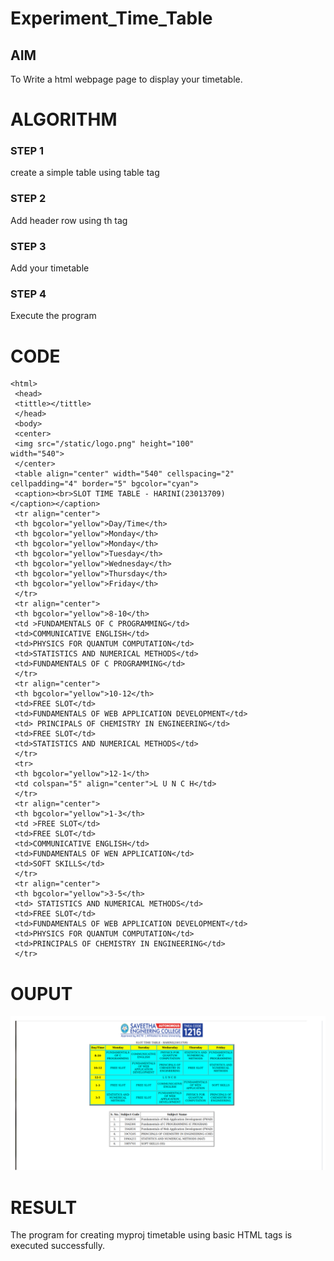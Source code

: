 # Experiment_Time_Table

## AIM
To Write a html webpage page to display your timetable.

# ALGORITHM
### STEP 1
create a simple table using table tag
### STEP 2
Add header row using th tag
### STEP 3
Add your timetable
### STEP 4
Execute the program

# CODE
```
<html>
 <head>
 <tittle></tittle>
 </head>
 <body>
 <center>
 <img src="/static/logo.png" height="100" 
width="540">
 </center>
 <table align="center" width="540" cellspacing="2" 
cellpadding="4" border="5" bgcolor="cyan">
 <caption><br>SLOT TIME TABLE - HARINI(23013709)
</caption></caption>
 <tr align="center">
 <th bgcolor="yellow">Day/Time</th>
 <th bgcolor="yellow">Monday</th>
 <th bgcolor="yellow">Monday</th>
 <th bgcolor="yellow">Tuesday</th>
 <th bgcolor="yellow">Wednesday</th>
 <th bgcolor="yellow">Thursday</th>
 <th bgcolor="yellow">Friday</th>
 </tr>
 <tr align="center">
 <th bgcolor="yellow">8-10</th>
 <td >FUNDAMENTALS OF C PROGRAMMING</td>
 <td>COMMUNICATIVE ENGLISH</td>
 <td>PHYSICS FOR QUANTUM COMPUTATION</td>
 <td>STATISTICS AND NUMERICAL METHODS</td>
 <td>FUNDAMENTALS OF C PROGRAMMING</td>
 </tr>
 <tr align="center">
 <th bgcolor="yellow">10-12</th>
 <td>FREE SLOT</td>
 <td>FUNDAMENTALS OF WEB APPLICATION DEVELOPMENT</td>
 <td> PRINCIPALS OF CHEMISTRY IN ENGINEERING</td>
 <td>FREE SLOT</td>
 <td>STATISTICS AND NUMERICAL METHODS</td>
 </tr>
 <tr>
 <th bgcolor="yellow">12-1</th>
 <td colspan="5" align="center">L U N C H</td>
 </tr>
 <tr align="center">
 <th bgcolor="yellow">1-3</th> 
 <td >FREE SLOT</td>
 <td>FREE SLOT</td>
 <td>COMMUNICATIVE ENGLISH</td>
 <td>FUNDAMENTALS OF WEN APPLICATION</td>
 <td>SOFT SKILLS</td>
 </tr>
 <tr align="center">
 <th bgcolor="yellow">3-5</th>
 <td> STATISTICS AND NUMERICAL METHODS</td>
 <td>FREE SLOT</td>
 <td>FUNDAMENTALS OF WEB APPLICATION DEVELOPMENT</td>
 <td>PHYSICS FOR QUANTUM COMPUTATION</td>
 <td>PRINCIPALS OF CHEMISTRY IN ENGINEERING</td>
 </tr>
```

# OUPUT

![Alt text](image.png)

# RESULT

The program for creating myproj timetable using basic HTML tags is executed successfully.